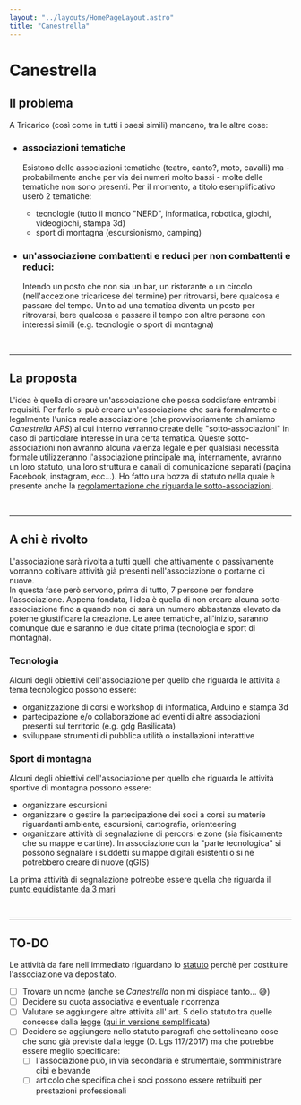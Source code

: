 ```yaml
---
layout: "../layouts/HomePageLayout.astro"
title: "Canestrella"
---
```


# Canestrella

<!-- ## Indice -->

## Il problema

A Tricarico (così come in tutti i paesi simili) mancano, tra le altre cose:

- ### associazioni tematiche

  Esistono delle associazioni tematiche (teatro, canto?, moto, cavalli) ma - probabilmente anche per via dei numeri molto bassi - molte delle tematiche non sono presenti. Per il momento, a titolo esemplificativo userò 2 tematiche:

  - tecnologie (tutto il mondo "NERD", informatica, robotica, giochi, videogiochi, stampa 3d)
  - sport di montagna (escursionismo, camping)

- ### un'associazione combattenti e reduci per non combattenti e reduci:

  Intendo un posto che non sia un bar, un ristorante o un circolo (nell'accezione tricaricese del termine) per ritrovarsi, bere qualcosa e passare del tempo. Unito ad una tematica diventa un posto per ritrovarsi, bere qualcosa e passare il tempo con altre persone con interessi simili (e.g. tecnologie o sport di montagna)

<br>

--------

## La proposta

L'idea è quella di creare un'associazione che possa soddisfare entrambi i requisiti. Per farlo si può creare un'associazione che sarà formalmente e legalmente l'unica reale associazione (che provvisoriamente chiamiamo _Canestrella APS_) al cui interno verranno create delle "sotto-associazioni" in caso di particolare interesse in una certa tematica. Queste sotto-associazioni non avranno alcuna valenza legale e per qualsiasi necessità formale utilizzeranno l'associazione principale ma, internamente, avranno un loro statuto, una loro struttura e canali di comunicazione separati (pagina Facebook, instagram, ecc...). Ho fatto una bozza di statuto nella quale è presente anche la [regolamentazione che riguarda le sotto-associazioni](statuto#art-5--finalità-e-attività).

<br>

--------

## A chi è rivolto
L'associazione sarà rivolta a tutti quelli che attivamente o passivamente vorranno coltivare attività già presenti nell'associazione o portarne di nuove.  
In questa fase però servono, prima di tutto, 7 persone per fondare l'associazione. Appena fondata, l'idea è quella di non creare alcuna sotto-associazione fino a quando non ci sarà un numero abbastanza elevato da poterne giustificare la creazione. Le aree tematiche, all'inizio, saranno comunque due e saranno le due citate prima (tecnologia e sport di montagna).

### Tecnologia
Alcuni degli obiettivi dell'associazione per quello che riguarda le attività a tema tecnologico possono essere:
- organizzazione di corsi e workshop di informatica, Arduino e stampa 3d
- partecipazione e/o collaborazione ad eventi di altre associazioni presenti sul territorio (e.g. gdg Basilicata)
- sviluppare strumenti di pubblica utilità o installazioni interattive

### Sport di montagna
Alcuni degli obiettivi dell'associazione per quello che riguarda le attività sportive di montagna possono essere:
- organizzare escursioni
- organizzare o gestire la partecipazione dei soci a corsi su materie riguardanti ambiente, escursioni, cartografia, orienteering
- organizzare attività di segnalazione di percorsi e zone (sia fisicamente che su mappe e cartine). In associazione con la "parte tecnologica" si possono segnalare i suddetti su mappe digitali esistenti o si ne potrebbero creare di nuove (qGIS)  

La prima attività di segnalazione potrebbe essere quella che riguarda il [punto equidistante da 3 mari](https://hosting-wololooo.web.app/#/)

<br>

--------

## TO-DO

Le attività da fare nell'immediato riguardano lo [statuto](statuto) perchè per costituire l'associazione va depositato.  

- [ ] Trovare un nome (anche se _Canestrella_ non mi dispiace tanto... 😅)
- [ ] Decidere su quota associativa e eventuale ricorrenza
- [ ] Valutare se aggiungere altre attività all' art. 5 dello statuto tra quelle concesse dalla [legge](https://www.gazzettaufficiale.it/atto/serie_generale/caricaArticolo?art.versione=3&art.idGruppo=2&art.flagTipoArticolo=0&art.codiceRedazionale=17G00128&art.idArticolo=5&art.idSottoArticolo=1&art.idSottoArticolo1=10&art.dataPubblicazioneGazzetta=2017-08-02&art.progressivo=0#art) ([qui in versione semplificata](listaAttivita))
- [ ] Decidere se aggiungere nello statuto paragrafi che sottolineano cose che sono già previste dalla legge (D. Lgs 117/2017) ma che potrebbe essere meglio specificare:
  - [ ] l'associazione può, in via secondaria e strumentale, somministrare cibi e bevande
  - [ ] articolo che specifica che i soci possono essere retribuiti per prestazioni professionali
